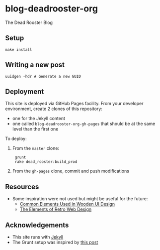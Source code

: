 # blog-deadrooster-org

The Dead Rooster Blog

## Setup

    make install

## Writing a new post

    uuidgen -hdr # Generate a new GUID

## Deployment

This site is deployed via GitHub Pages facility. From your developer environment, create 2 clones of this
repository:

- one for the Jekyll content
- one called `blog-deadrooster-org-gh-pages` that should be at the same level than the first one

To deploy:

1. From the `master` clone:

        grunt
        rake dead_rooster:build_prod

2. From the `gh-pages` clone, commit and push modifications

## Resources

- Some inspiration were not used but might be useful for the future:
    - [Common Elements Used in Wooden UI Design](http://www.webdesignerdepot.com/2011/03/common-elements-used-in-wooden-ui-design/)
    - [The Elements of Retro Web Design](http://www.webdesignerdepot.com/2011/01/the-elements-of-retro-web-design/)

## Acknowledgements

- This site runs with [Jekyll](http://jekyllrb.com/)
- The Grunt setup was inspired by [this post](http://www.pletscher.org/blog/2013/05/27/website.html)
